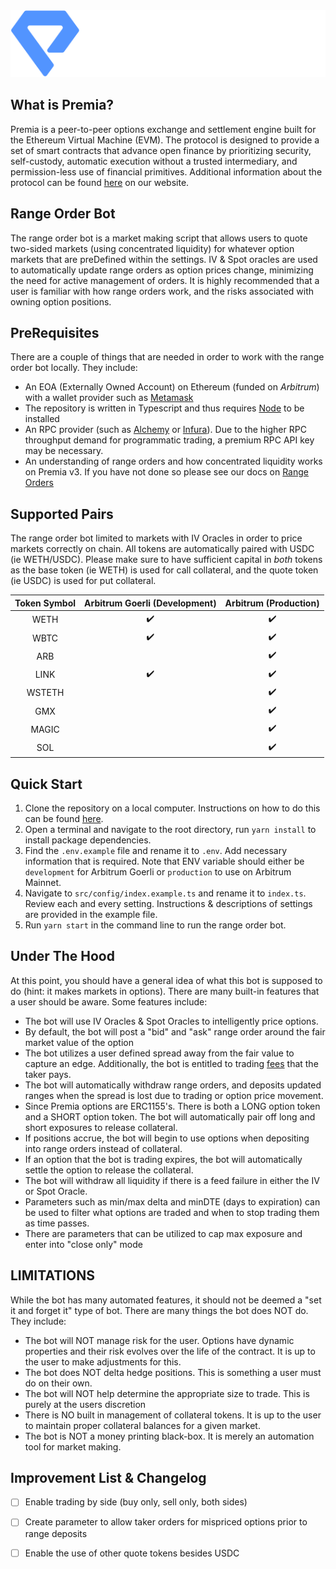 <div align="center">
  <img src=".github/img/premia.png" alt=''>
</div>

## What is Premia?

Premia is a peer-to-peer options exchange and settlement engine built for the Ethereum Virtual Machine (EVM).
The protocol is designed to provide a set of smart contracts that advance open finance by prioritizing security,
self-custody, automatic execution without a trusted intermediary, and permission-less use of financial primitives.
Additional information about the protocol can be found [here](https://docs.premia.blue/) on our website.

## Range Order Bot

The range order bot is a market making script that allows users to quote two-sided markets (using concentrated
liquidity) for whatever option markets that are preDefined within the settings. IV & Spot oracles are used to 
automatically update range orders as option prices change, minimizing the need for active management of orders. It is 
highly recommended that a user is familiar with how range orders work, and the risks associated with owning option positions.

## PreRequisites

There are a couple of things that are needed in order to work with the range order bot locally. They include:

- An EOA (Externally Owned Account) on Ethereum (funded on _Arbitrum_) with a wallet provider such as [Metamask](https://metamask.io/)
- The repository is written in Typescript and thus requires [Node](https://nodejs.org/en/download) to be installed
- An RPC provider (such as [Alchemy](https://www.alchemy.com/) or [Infura](https://www.infura.io/)). Due to the higher RPC throughput demand for programmatic trading, a premium RPC API key may be necessary.
- An understanding of range orders and how concentrated liquidity works on Premia v3. If you have not done so please
  see our docs on [Range Orders](https://docs.premia.blue/the-premia-protocol/concepts/lp-range-orders)

## Supported Pairs

The range order bot limited to markets with IV Oracles in order to price markets correctly on chain. All tokens are
automatically paired with USDC (ie WETH/USDC). Please make sure to have sufficient capital in _both_ tokens as the
base token (ie WETH) is used for call collateral, and the quote token (ie USDC) is used for put collateral.

<div align="center">

| Token Symbol | Arbitrum Goerli (Development) | Arbitrum (Production) |
|:------------:| :---------------------------: | :-------------------: |
|     WETH     |      :heavy_check_mark:       |  :heavy_check_mark:   |
|     WBTC     |      :heavy_check_mark:       |  :heavy_check_mark:   |
|     ARB      |                               |  :heavy_check_mark:   |
|     LINK     |      :heavy_check_mark:       |  :heavy_check_mark:   |
|    WSTETH    |                               |  :heavy_check_mark:   |
|     GMX      |                               |  :heavy_check_mark:   |
|    MAGIC     |                               |  :heavy_check_mark:   |
|     SOL      |                               |  :heavy_check_mark:   |

</div>

## Quick Start

1. Clone the repository on a local computer. Instructions on how to do this can be found [here](https://docs.github.com/en/repositories/creating-and-managing-repositories/cloning-a-repository).
2. Open a terminal and navigate to the root directory, run `yarn install` to install package dependencies.
3. Find the `.env.example` file and rename it to `.env`.  Add necessary information that is required. Note that ENV 
   variable should either be `development` for Arbitrum Goerli or `production` to use on Arbitrum Mainnet.
4. Navigate to `src/config/index.example.ts` and rename it to `index.ts`. Review each and every setting. Instructions & descriptions of settings are provided in the example file.
5. Run `yarn start` in the command line to run the range order bot.

## Under The Hood

At this point, you should have a general idea of what this bot is supposed to do (hint: it makes markets in options).
There are many built-in features that a user should be aware.  Some features include:

- The bot will use IV Oracles & Spot Oracles to intelligently price options.
- By default, the bot will post a "bid" and "ask" range order around the fair market value of the option
- The bot utilizes a user defined spread away from the fair value to capture an edge.  Additionally, the bot is 
  entitled to trading [fees](https://docs.premia.blue/the-premia-protocol/concepts/fees) that the taker pays.
- The bot will automatically withdraw range orders, and deposits updated ranges when the spread is lost due to 
  trading or option price movement.
- Since Premia options are ERC1155's. There is both a LONG option token and a SHORT option token.  The 
  bot will automatically pair off long and short exposures to release collateral. 
- If positions accrue, the bot will begin to use options when depositing into range orders instead of collateral.
- If an option that the bot is trading expires, the bot will automatically settle the option to release the collateral.
- The bot will withdraw all liquidity if there is a feed failure in either the IV or Spot Oracle.
- Parameters such as min/max delta and minDTE (days to expiration) can be used to filter what options are traded and 
  when to stop trading them as time passes.
- There are parameters that can be utilized to cap max exposure and enter into "close only" mode

## LIMITATIONS
While the bot has many automated features, it should not be deemed a "set it and forget it" type of bot.  There are 
many things the bot does NOT do.  They include:

- The bot will NOT manage risk for the user.  Options have dynamic properties and their risk evolves over the life 
  of the contract. It is up to the user to make adjustments for this.
- The bot does NOT delta hedge positions.  This is something a user must do on their own.
- The bot will NOT help determine the appropriate size to trade. This is purely at the users discretion
- There is NO built in management of collateral tokens.  It is up to the user to maintain proper collateral 
  balances for a given market.
- The bot is NOT a money printing black-box. It is merely an automation tool for market making.

## Improvement List & Changelog
-[ ] Enable trading by side (buy only, sell only, both sides)

-[ ] Create parameter to allow taker orders for mispriced options prior to range deposits

-[ ] Enable the use of other quote tokens besides USDC
